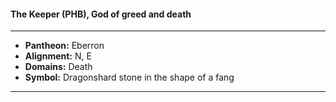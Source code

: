 #### The Keeper (PHB), God of greed and death
___

- **Pantheon:** Eberron
- **Alignment:** N, E
- **Domains:** Death
- **Symbol:** Dragonshard stone in the shape of a fang
___
